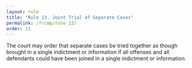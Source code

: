 ```yaml
---
layout: rule
title: "Rule 13. Joint Trial of Separate Cases"
permalink: /frcmp/rule_13/
order: 13
---
```


The court may order that separate cases be tried together as though brought in a single indictment or information if all offenses and all defendants could have been joined in a single indictment or information.
